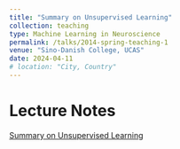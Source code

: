 ```yaml
---
title: "Summary on Unsupervised Learning"
collection: teaching
type: Machine Learning in Neuroscience
permalink: /talks/2014-spring-teaching-1
venue: "Sino-Danish College, UCAS"
date: 2024-04-11
# location: "City, Country"
---
```


Lecture Notes
=====
[Summary on Unsupervised Learning](https://xiayangli2301.github.io/files/Lecture_Notes_0411.pdf)